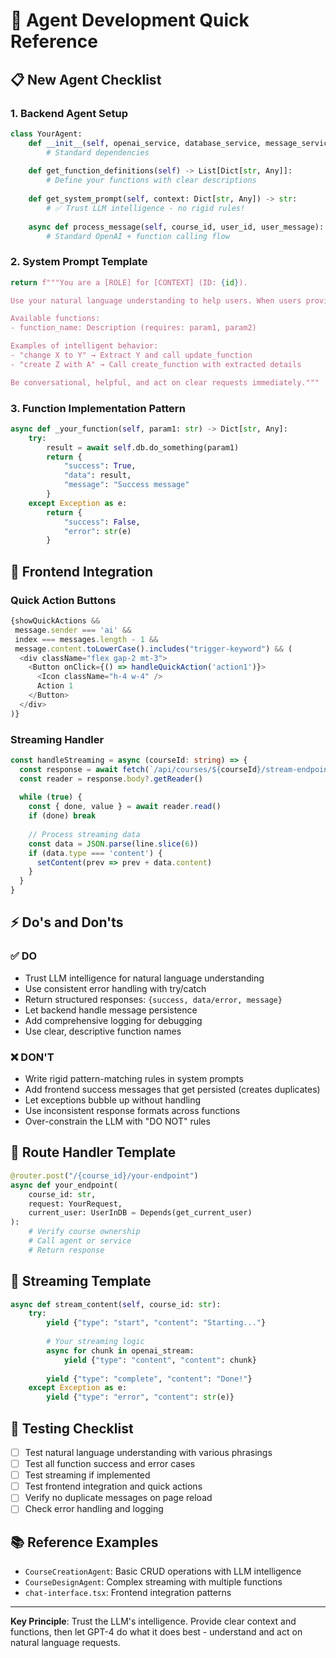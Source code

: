 # 🚀 Agent Development Quick Reference

## 📋 New Agent Checklist

### 1. Backend Agent Setup
```python
class YourAgent:
    def __init__(self, openai_service, database_service, message_service, context_service):
        # Standard dependencies
        
    def get_function_definitions(self) -> List[Dict[str, Any]]:
        # Define your functions with clear descriptions
        
    def get_system_prompt(self, context: Dict[str, Any]) -> str:
        # ✅ Trust LLM intelligence - no rigid rules!
        
    async def process_message(self, course_id, user_id, user_message):
        # Standard OpenAI + function calling flow
```

### 2. System Prompt Template
```python
return f"""You are a [ROLE] for [CONTEXT] (ID: {id}).

Use your natural language understanding to help users. When users provide clear instructions with all necessary information, act on them immediately.

Available functions:
- function_name: Description (requires: param1, param2)

Examples of intelligent behavior:
- "change X to Y" → Extract Y and call update_function
- "create Z with A" → Call create_function with extracted details

Be conversational, helpful, and act on clear requests immediately."""
```

### 3. Function Implementation Pattern
```python
async def _your_function(self, param1: str) -> Dict[str, Any]:
    try:
        result = await self.db.do_something(param1)
        return {
            "success": True,
            "data": result,
            "message": "Success message"
        }
    except Exception as e:
        return {
            "success": False,
            "error": str(e)
        }
```

## 🎨 Frontend Integration

### Quick Action Buttons
```typescript
{showQuickActions && 
 message.sender === 'ai' && 
 index === messages.length - 1 && 
 message.content.toLowerCase().includes("trigger-keyword") && (
  <div className="flex gap-2 mt-3">
    <Button onClick={() => handleQuickAction('action1')}>
      <Icon className="h-4 w-4" />
      Action 1
    </Button>
  </div>
)}
```

### Streaming Handler
```typescript
const handleStreaming = async (courseId: string) => {
  const response = await fetch(`/api/courses/${courseId}/stream-endpoint`)
  const reader = response.body?.getReader()
  
  while (true) {
    const { done, value } = await reader.read()
    if (done) break
    
    // Process streaming data
    const data = JSON.parse(line.slice(6))
    if (data.type === 'content') {
      setContent(prev => prev + data.content)
    }
  }
}
```

## ⚡ Do's and Don'ts

### ✅ DO
- Trust LLM intelligence for natural language understanding
- Use consistent error handling with try/catch
- Return structured responses: `{success, data/error, message}`
- Let backend handle message persistence
- Add comprehensive logging for debugging
- Use clear, descriptive function names

### ❌ DON'T
- Write rigid pattern-matching rules in system prompts
- Add frontend success messages that get persisted (creates duplicates)
- Let exceptions bubble up without handling
- Use inconsistent response formats across functions
- Over-constrain the LLM with "DO NOT" rules

## 🔧 Route Handler Template
```python
@router.post("/{course_id}/your-endpoint")
async def your_endpoint(
    course_id: str,
    request: YourRequest,
    current_user: UserInDB = Depends(get_current_user)
):
    # Verify course ownership
    # Call agent or service
    # Return response
```

## 🌊 Streaming Template
```python
async def stream_content(self, course_id: str):
    try:
        yield {"type": "start", "content": "Starting..."}
        
        # Your streaming logic
        async for chunk in openai_stream:
            yield {"type": "content", "content": chunk}
            
        yield {"type": "complete", "content": "Done!"}
    except Exception as e:
        yield {"type": "error", "content": str(e)}
```

## 🧪 Testing Checklist
- [ ] Test natural language understanding with various phrasings
- [ ] Test all function success and error cases  
- [ ] Test streaming if implemented
- [ ] Test frontend integration and quick actions
- [ ] Verify no duplicate messages on page reload
- [ ] Check error handling and logging

## 📚 Reference Examples
- `CourseCreationAgent`: Basic CRUD operations with LLM intelligence
- `CourseDesignAgent`: Complex streaming with multiple functions
- `chat-interface.tsx`: Frontend integration patterns

---

**Key Principle**: Trust the LLM's intelligence. Provide clear context and functions, then let GPT-4 do what it does best - understand and act on natural language requests.
